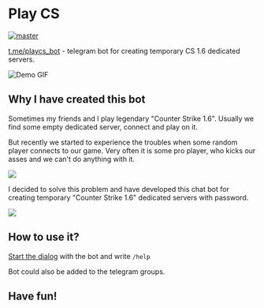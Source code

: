 # Play CS
[![master](https://github.com/TurtleBots/playcs/actions/workflows/master.yml/badge.svg)](https://github.com/TurtleBots/playcs/actions/workflows/master.yml)

[t.me/playcs_bot](https://t.me/playcs_bot) - telegram bot for creating temporary CS 1.6 dedicated servers.

![Demo GIF](https://raw.githubusercontent.com/oybek/playcs/master/demo.gif)

## Why I have created this bot
Sometimes my friends and I play legendary "Counter Strike 1.6".
Usually we find some empty dedicated server, connect and play on it.

But recently we started to experience the troubles when some random player connects to our game.
Very often it is some pro player, who kicks our asses and we can't do anything with it.

![](https://tlgrm.eu/_/stickers/4dd/300/4dd300fd-0a89-3f3d-ac53-8ec93976495e/192/5.webp)

I decided to solve this problem and have developed this chat bot for creating temporary
"Counter Strike 1.6" dedicated servers with password.

![](https://c.tenor.com/pmhVhO8pOgMAAAAM/billy-herington-smoke.gif)

## How to use it?

[Start the dialog](https://t.me/playcs_bot) with the bot and write `/help`

Bot could also be added to the telegram groups.

## Have fun!
